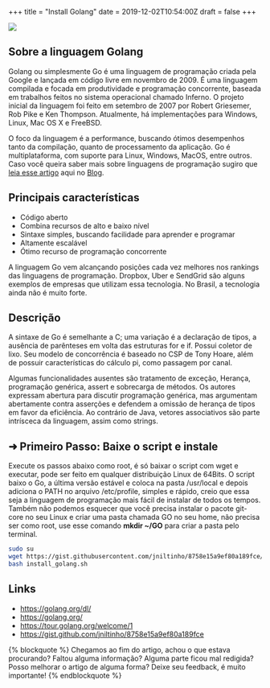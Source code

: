 +++
title = "Install Golang"
date = 2019-12-02T10:54:00Z
draft = false
+++

![](/images/golang.png)

## Sobre a linguagem Golang

Golang ou simplesmente Go é uma linguagem de programação criada pela Google e lançada em código livre em novembro de 2009. É uma linguagem compilada e focada em produtividade e programação concorrente, baseada em trabalhos feitos no sistema operacional chamado Inferno. O projeto inicial da linguagem foi feito em setembro de 2007 por Robert Griesemer, Rob Pike e Ken Thompson.
Atualmente, há implementações para Windows, Linux, Mac OS X e FreeBSD.
<!-- more -->
O foco da linguagem é a performance, buscando ótimos desempenhos tanto da compilação, quanto de processamento da aplicação. Go é multiplataforma, com suporte para Linux, Windows, MacOS, entre outros.
Caso você queira saber mais sobre linguagens de programação sugiro que [leia esse artigo](/2017/05/linguagens-de-programacao/) aqui no [Blog](http://www.linuxpro.com.br).

## Principais características

  * Código aberto
  * Combina recursos de alto e baixo nível
  * Sintaxe simples, buscando facilidade para aprender e programar
  * Altamente escalável
  * Ótimo recurso de programação concorrente

A linguagem Go vem alcançando posições cada vez melhores nos rankings das linguagens de programação. Dropbox, Uber e SendGrid são alguns exemplos de empresas que utilizam essa tecnologia. No Brasil, a tecnologia ainda não é muito forte.

## Descrição

A sintaxe de Go é semelhante a C; uma variação é a declaração de tipos, a ausência de parênteses em volta das estruturas for e if. Possui coletor de lixo. Seu modelo de concorrência é baseado no CSP de Tony Hoare, além de possuir características do cálculo pi, como passagem por canal.

Algumas funcionalidades ausentes são tratamento de exceção, Herança, programação genérica, assert e sobrecarga de métodos. Os autores expressam abertura para discutir programação genérica, mas argumentam abertamente contra asserções e defendem a omissão de herança de tipos em favor da eficiência. Ao contrário de Java, vetores associativos são parte intrísceca da linguagem, assim como strings.

## **➜ Primeiro Passo:** Baixe o script e instale

Execute os passos abaixo como root, é só baixar o script com wget e executar, pode ser feito em qualquer distribuição Linux de 64Bits.
O script baixo o Go, a última versão estável e coloca na pasta /usr/local e depois adiciona o PATH no arquivo /etc/profile, simples e rápido, creio que essa seja a linguagem de programação mais fácil de instalar de todos os tempos.
Também não podemos esquecer que você precisa instalar o pacote git-core no seu Linux e criar uma pasta chamada GO no seu home, não precisa ser como root, use esse comando **mkdir ~/GO** para criar a pasta pelo terminal.



```bash Instalando Golang Linux
sudo su
wget https://gist.githubusercontent.com/jniltinho/8758e15a9ef80a189fce/raw/541bfba4033efabd77824df62e74025fc600de62/install_golang.sh
bash install_golang.sh
```

## Links

  * https://golang.org/dl/
  * https://golang.org/
  * https://tour.golang.org/welcome/1
  * https://gist.github.com/jniltinho/8758e15a9ef80a189fce

{% blockquote %}
Chegamos ao fim do artigo, achou o que estava procurando?
Faltou alguma informação?
Alguma parte ficou mal redigida?
Posso melhorar o artigo de alguma forma? Deixe seu feedback, é muito importante!
{% endblockquote %}